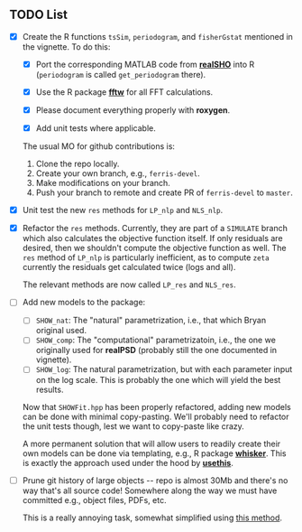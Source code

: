 ## TODO List

- [x] Create the R functions `tsSim`, `periodogram`, and `fisherGstat` mentioned in the vignette.  To do this:

    - [x] Port the corresponding MATLAB code from [**realSHO**](https://github.com/mlysy/realSHO) into R (`periodogram` is called `get_periodogram` there).
	
	- [x] Use the R package [**fftw**](https://CRAN.R-project.org/package=fftw) for all FFT calculations.
	
	- [x] Please document everything properly with **roxygen**.
	
	- [x] Add unit tests where applicable.
	
	The usual MO for github contributions is:
	
    1. Clone the repo locally.
    2. Create your own branch, e.g., `ferris-devel`.
    3. Make modifications on your branch.
    4. Push your branch to remote and create PR of `ferris-devel` to `master`.
	
- [x] Unit test the new `res` methods for `LP_nlp` and `NLS_nlp`.

- [x] Refactor the `res` methods.  Currently, they are part of a `SIMULATE` branch which also calculates the objective function itself.  If only residuals are desired, then we shouldn't compute the objective function as well.  The `res` method of `LP_nlp` is particularly inefficient, as to compute `zeta` currently the residuals get calculated twice (logs and all).

    The relevant methods are now called `LP_res` and `NLS_res`.

- [ ] Add new models to the package:

	- [ ] `SHOW_nat`: The "natural" parametrization, i.e., that which Bryan original used.
	- [ ] `SHOW_comp`: The "computational" parametrizatoin, i.e., the one we originally used for **realPSD** (probably still the one documented in vignette).
	- [ ] `SHOW_log`: The natural parametrization, but with each parameter input on the log scale.  This is probably the one which will yield the best results.

	Now that `SHOWFit.hpp` has been properly refactored, adding new models can be done with minimal copy-pasting.  We'll probably need to refactor the unit tests though, lest we want to copy-paste like crazy.

	A more permanent solution that will allow users to readily create their own models can be done via templating, e.g., R package  [**whisker**](https://CRAN.R-project.org/package=whisker).  This is exactly the approach used under the hood by [**usethis**](https://CRAN.R-project.org/package=usethis).
	

- [ ] Prune git history of large objects -- repo is almost 30Mb and there's no way that's all source code!  Somewhere along the way we must have committed e.g., object files, PDFs, etc.

	This is a really annoying task, somewhat simplified using [this method](https://rtyley.github.io/bfg-repo-cleaner/).

